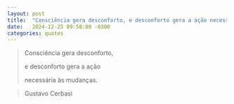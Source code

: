 ```yaml
---
layout: post
title:  "Consciência gera desconforto, e desconforto gera a ação necessária às mudanças."
date:   2024-12-25 09:58:00 -0300
categories: quotes
---
```

>Consciência gera desconforto,
>
>e desconforto gera a ação
>
>necessária às mudanças.

>Gustavo Cerbasi
